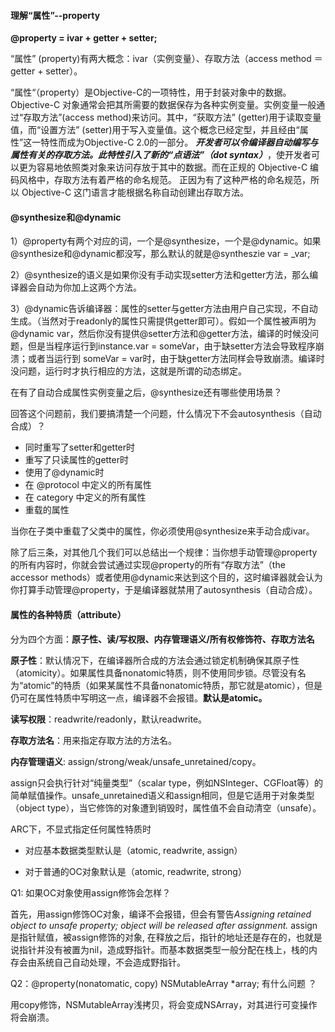 #### 理解“属性”--property

**@property = ivar + getter + setter;**

“属性” (property)有两大概念：ivar（实例变量）、存取方法（access method ＝ getter + setter）。

“属性“（property）是Objective-C的一项特性，用于封装对象中的数据。 Objective-C 对象通常会把其所需要的数据保存为各种实例变量。实例变量一般通过“存取方法”(access method)来访问。其中，“获取方法” (getter)用于读取变量值，而“设置方法” (setter)用于写入变量值。这个概念已经定型，并且经由“属性”这一特性而成为Objective-C 2.0的一部分。 ***开发者可以令编译器自动编写与属性有关的存取方法。此特性引入了新的“点语法”（dot syntax）***，使开发者可以更为容易地依照类对象来访问存放于其中的数据。而在正规的 Objective-C 编码风格中，存取方法有着严格的命名规范。 正因为有了这种严格的命名规范，所以 Objective-C 这门语言才能根据名称自动创建出存取方法。

#### **@synthesize和@dynamic**

1）@property有两个对应的词，一个是@synthesize，一个是@dynamic。如果@synthesize和@dynamic都没写，那么默认的就是@syntheszie var = _var;

2）@synthesize的语义是如果你没有手动实现setter方法和getter方法，那么编译器会自动为你加上这两个方法。 

3）@dynamic告诉编译器：属性的setter与getter方法由用户自己实现，不自动生成。（当然对于readonly的属性只需提供getter即可）。假如一个属性被声明为@dynamic var，然后你没有提供@setter方法和@getter方法，编译的时候没问题，但是当程序运行到instance.var = someVar，由于缺setter方法会导致程序崩溃；或者当运行到 someVar = var时，由于缺getter方法同样会导致崩溃。编译时没问题，运行时才执行相应的方法，这就是所谓的动态绑定。

在有了自动合成属性实例变量之后，@synthesize还有哪些使用场景？

回答这个问题前，我们要搞清楚一个问题，什么情况下不会autosynthesis（自动合成）？

- 同时重写了setter和getter时
- 重写了只读属性的getter时
- 使用了@dynamic时
- 在 @protocol 中定义的所有属性
- 在 category 中定义的所有属性
- 重载的属性

当你在子类中重载了父类中的属性，你必须使用@synthesize来手动合成ivar。

除了后三条，对其他几个我们可以总结出一个规律：当你想手动管理@property的所有内容时，你就会尝试通过实现@property的所有“存取方法”（the accessor methods）或者使用@dynamic来达到这个目的，这时编译器就会认为你打算手动管理@property，于是编译器就禁用了autosynthesis（自动合成）。

####  属性的各种特质（attribute）

分为四个方面：**原子性、读/写权限、内存管理语义/所有权修饰符、存取方法名**

**原子性**：默认情况下，在编译器所合成的方法会通过锁定机制确保其原子性（atomicity）。如果属性具备nonatomic特质，则不使用同步锁。尽管没有名为“atomic”的特质（如果某属性不具备nonatomic特质，那它就是atomic），但是仍可在属性特质中写明这一点，编译器不会报错。**默认是atomic。**

**读写权限**：readwrite/readonly，默认readwrite。

**存取方法名**：用来指定存取方法的方法名。

**内存管理语义**: assign/strong/weak/unsafe_unretained/copy。

assign只会执行针对“纯量类型”（scalar type，例如NSInteger、CGFloat等）的简单赋值操作。unsafe_unretained语义和assign相同，但是它适用于对象类型（object type），当它修饰的对象遭到销毁时，属性值不会自动清空（unsafe）。

ARC下，不显式指定任何属性特质时

- 对应基本数据类型默认是（atomic, readwrite, assign）

- 对于普通的OC对象默认是（atomic, readwrite, strong）

Q1: 如果OC对象使用assign修饰会怎样？

首先，用assign修饰OC对象，编译不会报错，但会有警告*Assigning retained object to unsafe property; object will be released after assignment.* assign是指针赋值，被assign修饰的对象, 在释放之后，指针的地址还是存在的，也就是说指针并没有被置为nil，造成野指针。而基本数据类型一般分配在栈上，栈的内存会由系统自己自动处理，不会造成野指针。

Q2：@property(nonatomatic, copy) NSMutableArray *array; 有什么问题 ？

用copy修饰，NSMutableArray浅拷贝，将会变成NSArray，对其进行可变操作将会崩溃。